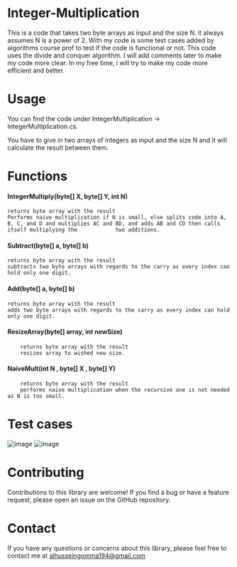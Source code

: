 # **Integer-Multiplication**
This is a code that takes two byte arrays as input and the size N. it always assumes N is a power of 2. With my code is some test cases added by algorithms course prof to test if the code is functional or not.
	This code uses the divide and conquer algorithm. 
	I will add comments later to make my code more clear.
	In my free time, i will try to make my code more efficient and better.

# **Usage**
You can find the code under IntegerMultiplication -> IntegerMultiplication.cs.

You have to give in two arrays of integers as input and the size N and it will calculate the result between them.

# **Functions**
#### IntegerMultiply(byte[] X, byte[] Y, int N) 
	returns byte array with the result 
  	Performs naive multiplication if N is small, else splits code into A, B, C, and D and multiplies AC and BD, and adds AB and CD then calls itself multiplying the 			two additions.
#### Subtract(byte[] a, byte[] b)
	returns byte array with the result 
 	subtracts two byte arrays with regards to the carry as every index can hold only one digit.
#### Add(byte[] a, byte[] b)
	returns byte array with the result 
 	adds two byte arrays with regards to the carry as every index can hold only one digit.
#### ResizeArray(byte[] array, int newSize)
		returns byte array with the result 
		resizes array to wished new size.
#### NaiveMult(int N , byte[] X , byte[] Y) 
		returns byte array with the result 
		performs naive multiplication when the recursive one is not needed as N is too small. 
# Test cases
![image](https://github.com/playboikairoo/IntegerMultiplication-in-C-using-karatsuba-and-byte-arrays/assets/103595234/55e32cdc-f7bb-4aa2-8322-b8bc50cd14cd)
![image](https://github.com/playboikairoo/IntegerMultiplication-in-C-using-karatsuba-and-byte-arrays/assets/103595234/983bd3c8-c4b0-4941-b7ac-cfda2930e7dd)

# Contributing
Contributions to this library are welcome! If you find a bug or have a feature request, please open an issue on the GitHub repository.

# Contact
If you have any questions or concerns about this library, please feel free to contact me at alhusseingomma194@gmail.com
 

